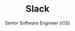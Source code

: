 ---
title: "Slack"
image_src: /work/slack.svg
subtitle: "Senior Software Engineer (iOS)"
start_date: 2016-08-08 00:00:00
end_date: 'now'
description: "All types of infrastructure for the iOS app."
more_path: /work/slack/
---